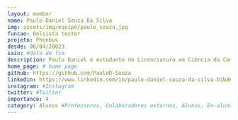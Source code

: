 ```yaml
---
layout: member
name: Paulo Daniel Souza Da Silva
img: assets/img/equipe/paulo_souza.jpg
funcao: Bolsista tester
projeto: Phoebus 
desde: 06/04/20023
saiu: #data de fim
description: Paulo Daniel é estudante de Licenciatura em Ciência da Computação (LCC) na Universidade Federal da Paraíba(UFPB), atualmente faz parte do grupo AYTY atuando como tester.
home_page: # home page
github: https://github.com/PauloD-Souza
linkedin: https://www.linkedin.com/in/paulo-daniel-souza-da-silva-b3b86520b/
instagram: #Instagram
twitter: #Twitter
importance: 4
category: Alunos #Professores, Colaboradores externos, Alunos, Ex-alunos
---
```

